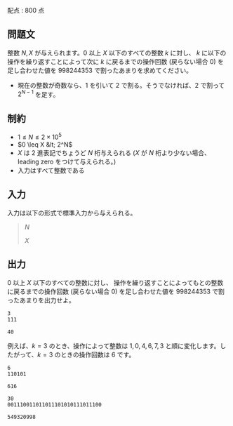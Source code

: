 配点 : $800$ 点

## 問題文

整数 $N, X$ が与えられます。$0$ 以上 $X$ 以下のすべての整数 $k$ に対し、
$k$ に以下の操作を繰り返すことによって次に $k$ に戻るまでの操作回数 (戻らない場合 $0$) を足し合わせた値を $998244353$ で割ったあまりを求めてください。

- 現在の整数が奇数なら、$1$ を引いて $2$ で割る。そうでなければ、$2$ で割って $2^{N-1}$ を足す。

## 制約

- $1 \leq N \leq 2\times 10^5$
- $0 \leq X &lt; 2^N$
- $X$ は $2$ 進表記でちょうど $N$ 桁与えられる ($X$ が $N$ 桁より少ない場合、leading zero をつけて与えられる。)
- 入力はすべて整数である

## 入力

入力は以下の形式で標準入力から与えられる。

> $N$
> 
> $X$

## 出力

$0$ 以上 $X$ 以下のすべての整数に対し、
操作を繰り返すことによってもとの整数に戻るまでの操作回数 (戻らない場合 $0$) を足し合わせた値を $998244353$ で割ったあまりを出力せよ。

```input1
3
111
```

```output1
40
```

例えば、$k=3$ のとき、操作によって整数は $1,0,4,6,7,3$ と順に変化します。したがって、$k=3$ のときの操作回数は $6$ です。

```input2
6
110101
```

```output2
616
```

```input3
30
001110011011011101010111011100
```

```output3
549320998
```